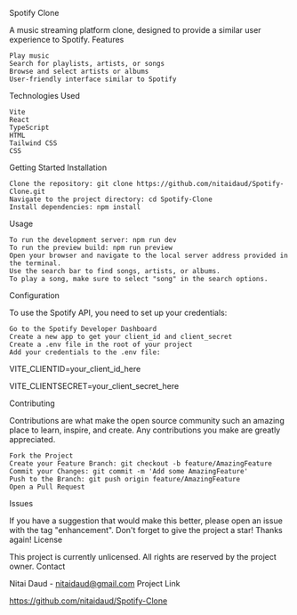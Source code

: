 Spotify Clone

A music streaming platform clone, designed to provide a similar user experience to Spotify.
Features

    Play music
    Search for playlists, artists, or songs
    Browse and select artists or albums
    User-friendly interface similar to Spotify

Technologies Used

    Vite
    React
    TypeScript
    HTML
    Tailwind CSS
    CSS

Getting Started
Installation

    Clone the repository: git clone https://github.com/nitaidaud/Spotify-Clone.git
    Navigate to the project directory: cd Spotify-Clone
    Install dependencies: npm install

Usage

    To run the development server: npm run dev
    To run the preview build: npm run preview
    Open your browser and navigate to the local server address provided in the terminal.
    Use the search bar to find songs, artists, or albums.
    To play a song, make sure to select "song" in the search options.

Configuration

To use the Spotify API, you need to set up your credentials:

    Go to the Spotify Developer Dashboard
    Create a new app to get your client_id and client_secret
    Create a .env file in the root of your project
    Add your credentials to the .env file:

VITE_CLIENTID=your_client_id_here

VITE_CLIENTSECRET=your_client_secret_here

Contributing

Contributions are what make the open source community such an amazing place to learn, inspire, and create. Any contributions you make are greatly appreciated.

    Fork the Project
    Create your Feature Branch: git checkout -b feature/AmazingFeature
    Commit your Changes: git commit -m 'Add some AmazingFeature'
    Push to the Branch: git push origin feature/AmazingFeature
    Open a Pull Request

Issues

If you have a suggestion that would make this better, please open an issue with the tag "enhancement". Don't forget to give the project a star! Thanks again!
License

This project is currently unlicensed. All rights are reserved by the project owner.
Contact

Nitai Daud - nitaidaud@gmail.com
Project Link

https://github.com/nitaidaud/Spotify-Clone
